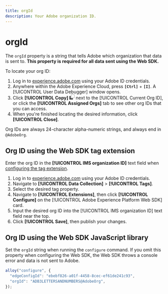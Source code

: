 ```yaml
---
title: orgId
description: Your Adobe organization ID.
---
```

# orgId

The `orgId` property is a string that tells Adobe which organization that data is sent to. **This property is required for all data sent using the Web SDK.**

To locate your org ID:

1. Log in to [experience.adobe.com](https://experience.adobe.com) using your Adobe ID credentials.
1. Anywhere within the Adobe Experience Cloud, press **`[Ctrl]`** + **`[I]`**. A [!UICONTROL User Data Debugger] window opens.
1. Click **[!UICONTROL Copy]** ![Copy](../../assets/copy.png) next to the [!UICONTROL Current Org ID], or click the **[!UICONTROL Assigned Orgs]** tab to see other org IDs that you can access.
1. When you're finished locating the desired information, click **[!UICONTROL Close]**.

Org IDs are always 24-character alpha-numeric strings, and always end in `@AdobeOrg`.

## Org ID using the Web SDK tag extension

Enter the org ID in the **[!UICONTROL IMS organization ID]** text field when [configuring the tag extension](../tags/extensions/client/web-sdk/web-sdk-extension-configuration.md).

1. Log in to [experience.adobe.com](https://experience.adobe.com) using your Adobe ID credentials.
1. Navigate to **[!UICONTROL Data Collection]** > **[!UICONTROL Tags]**.
1. Select the desired tag property.
1. Navigate to **[!UICONTROL Extensions]**, then click **[!UICONTROL Configure]** on the [!UICONTROL Adobe Experience Platform Web SDK] card.
1. Input the desired org ID into the [!UICONTROL IMS organization ID] text field near the top.
1. Click **[!UICONTROL Save]**, then publish your changes.

## Org ID using the Web SDK JavaScript library

Set the `orgId` string when running the `configure` command. If you omit this property when configuring the Web SDK, the Web SDK throws a console error and data is not sent to Adobe.

```js
alloy("configure", {
  "edgeConfigId": "ebebf826-a01f-4458-8cec-ef61de241c93",
  "orgId": "ADB3LETTERSANDNUMBERS@AdobeOrg",
});
```
